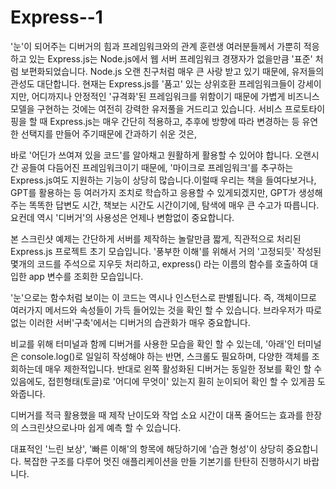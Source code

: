 # Express--1
'눈'이 되어주는 디버거의 힘과 프레임워크와의 관계
훈련생 여러분들께서 가뿐히 적응하고 있는 Express.js는 Node.js에서 웹 서버 프레임워크 경쟁자가 없을만큼 '표준' 처럼 보편화되었습니다. Node.js 오랜 친구처럼 매우 큰 사랑 받고 있기 때문에, 유저들의 관성도 대단합니다. 현재는 Express.js를 '품고' 있는 상위호환 프레임워크들이 강세이지만, 어디까지나 안정적인 '규격화'된 프레임워크를 위함이기 때문에 가볍게 비즈니스모델을 구현하는 것에는 여전히 강력한 유저풀을 거드리고 있습니다. 서비스 프로토타이핑을 할 때 Express.js는 매우 간단히 적용하고, 추후에 방향에 따라 변경하는 등 유연한 선택지를 만들어 주기때문에 간과하기 쉬운 것은,

바로 '어딘가 쓰여져 있을 코드'를 알아채고 원활하게 활용할 수 있어야 합니다. 오랜시간 공들여 다듬어진 프레임워크이기 때문에, '마이크로 프레임워크'를 추구하는 Express.js여도 지원하는 기능이 상당히 많습니다.이럴때 우리는 책을 들여다보거나, GPT를 활용하는 등 여러가지 조치로 학습하고 응용할 수 있게되겠지만, GPT가 생성해주는 똑똑한 답변도 시간, 책보는 시간도 시간이기에, 탐색에 매우 큰 수고가 따릅니다. 요컨데 역시 '디버거'의 사용성은 언제나 변함없이 중요합니다.

본 스크린샷 예제는 간단하게 서버를 제작하는 놀랄만큼 짧게, 직관적으로 처리된 Express.js 프로젝트 초기 모습입니다. '풍부한 이해'를 위해서 거의 '고정되듯' 작성된 몇개의 코드를 주석으로 지우듯 처리하고, express() 라는 이름의 함수를 호출하여 대입한 app 변수를 조회한 모습입니다.

'눈'으로는 함수처럼 보이는 이 코드는 역시나 인스턴스로 판별됩니다. 즉, 객체이므로 여러가지 메서드와 속성들이 가득 들어있는 것을 확인 할 수 있습니다. 브라우저가 따로 없는 이러한 서버'구축'에서는 디버거의 습관화가 매우 중요합니다.

비교를 위해 터미널과 함께 디버거를 사용한 모습을 확인 할 수 있는데, '아래'인 터미널은 console.log()로 일일히 작성해야 하는 반면, 스크롤도 필요하며, 다양한 객체를 조회하는데 매우 제한적입니다. 반대로 왼쪽 활성화된 디버거는 동일한 정보를 확인 할 수 있음에도, 접힌형태(토글)로 '어디에 무엇이' 있는지 훤히 눈이되어 확인 할 수 있게끔 도와줍니다. 

디버거를 적극 활용했을 때 제작 난이도와 작업 소요 시간이 대폭 줄어드는 효과를 한장의 스크린샷으로나마 쉽게 예측 할 수 있습니다.

대표적인 '느린 보상', '빠른 이해'의 항목에 해당하기에 '습관 형성'이 상당히 중요합니다. 복잡한 구조를 다루어 멋진 애플리케이션을 만들 기본기를 탄탄히 진행하시기 바랍니다.
